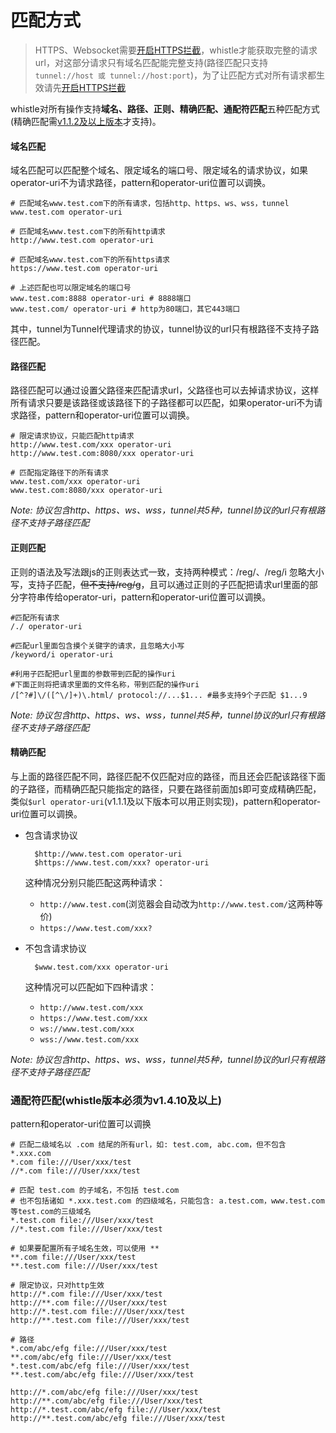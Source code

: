 # 匹配方式

> HTTPS、Websocket需要[开启HTTPS拦截](webui/https.html)，whistle才能获取完整的请求url，对这部分请求只有域名匹配能完整支持(路径匹配只支持`tunnel://host 或 tunnel://host:port`)，为了让匹配方式对所有请求都生效请先[开启HTTPS拦截](webui/https.html)

whistle对所有操作支持**域名、路径、正则、精确匹配、通配符匹配**五种匹配方式(精确匹配需[v1.1.2及以上版本](https://github.com/avwo/whistle/blob/master/CHANGELOG.md#v112)才支持)。

#### 域名匹配
域名匹配可以匹配整个域名、限定域名的端口号、限定域名的请求协议，如果operator-uri不为请求路径，pattern和operator-uri位置可以调换。

	# 匹配域名www.test.com下的所有请求，包括http、https、ws、wss，tunnel
	www.test.com operator-uri

	# 匹配域名www.test.com下的所有http请求
	http://www.test.com operator-uri

	# 匹配域名www.test.com下的所有https请求
	https://www.test.com operator-uri
	
	# 上述匹配也可以限定域名的端口号
	www.test.com:8888 operator-uri # 8888端口
	www.test.com/ operator-uri # http为80端口，其它443端口

其中，tunnel为Tunnel代理请求的协议，tunnel协议的url只有根路径不支持子路径匹配。

#### 路径匹配

路径匹配可以通过设置父路径来匹配请求url，父路径也可以去掉请求协议，这样所有请求只要是该路径或该路径下的子路径都可以匹配，如果operator-uri不为请求路径，pattern和operator-uri位置可以调换。

	# 限定请求协议，只能匹配http请求
	http://www.test.com/xxx operator-uri
	http://www.test.com:8080/xxx operator-uri
	
	# 匹配指定路径下的所有请求
	www.test.com/xxx operator-uri
	www.test.com:8080/xxx operator-uri
	
*Note: 协议包含http、https、ws、wss，tunnel共5种，tunnel协议的url只有根路径不支持子路径匹配*

#### 正则匹配
正则的语法及写法跟js的正则表达式一致，支持两种模式：/reg/、/reg/i 忽略大小写，支持子匹配，<del>但不支持/reg/g</del>，且可以通过正则的子匹配把请求url里面的部分字符串传给operator-uri，pattern和operator-uri位置可以调换。
	
	#匹配所有请求
	/./ operator-uri

	#匹配url里面包含摸个关键字的请求，且忽略大小写
	/keyword/i operator-uri

	#利用子匹配把url里面的参数带到匹配的操作uri
	#下面正则将把请求里面的文件名称，带到匹配的操作uri
	/[^?#]\/([^\/]+)\.html/ protocol://...$1... #最多支持9个子匹配 $1...9

*Note: 协议包含http、https、ws、wss，tunnel共5种，tunnel协议的url只有根路径不支持子路径匹配*

#### 精确匹配

与上面的路径匹配不同，路径匹配不仅匹配对应的路径，而且还会匹配该路径下面的子路径，而精确匹配只能指定的路径，只要在路径前面加`$`即可变成精确匹配，类似`$url operator-uri`(v1.1.1及以下版本可以用正则实现)，pattern和operator-uri位置可以调换。

- 包含请求协议

		$http://www.test.com operator-uri
		$https://www.test.com/xxx? operator-uri

	这种情况分别只能匹配这两种请求：
	
	- `http://www.test.com`(浏览器会自动改为`http://www.test.com/`这两种等价)
	- `https://www.test.com/xxx?`

- 不包含请求协议

		$www.test.com/xxx operator-uri

	这种情况可以匹配如下四种请求：
	
	- `http://www.test.com/xxx`
	- `https://www.test.com/xxx`
	- `ws://www.test.com/xxx`
	- `wss://www.test.com/xxx`

*Note: 协议包含http、https、ws、wss，tunnel共5种，tunnel协议的url只有根路径不支持子路径匹配*

### 通配符匹配(whistle版本必须为v1.4.10及以上)
pattern和operator-uri位置可以调换

	# 匹配二级域名以 .com 结尾的所有url，如: test.com, abc.com，但不包含 *.xxx.com
	*.com file:///User/xxx/test
	//*.com file:///User/xxx/test

	# 匹配 test.com 的子域名，不包括 test.com
	# 也不包括诸如 *.xxx.test.com 的四级域名，只能包含: a.test.com，www.test.com 等test.com的三级域名
	*.test.com file:///User/xxx/test
	//*.test.com file:///User/xxx/test

	# 如果要配置所有子域名生效，可以使用 **
	**.com file:///User/xxx/test
	**.test.com file:///User/xxx/test

	# 限定协议，只对http生效
	http://*.com file:///User/xxx/test
	http://**.com file:///User/xxx/test
	http://*.test.com file:///User/xxx/test
	http://**.test.com file:///User/xxx/test

	# 路径
	*.com/abc/efg file:///User/xxx/test
	**.com/abc/efg file:///User/xxx/test
	*.test.com/abc/efg file:///User/xxx/test
	**.test.com/abc/efg file:///User/xxx/test

	http://*.com/abc/efg file:///User/xxx/test
	http://**.com/abc/efg file:///User/xxx/test
	http://*.test.com/abc/efg file:///User/xxx/test
	http://**.test.com/abc/efg file:///User/xxx/test